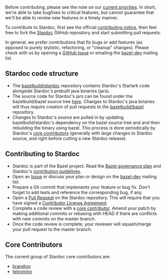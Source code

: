 Before contributing, please see the note on our [current
priorities](future_plans.md). In short, we're able to take bugfixes to critical
features, but cannot guarantee that we'll be able to review new features in a
timely manner.

To contribute to Stardoc, first see the official [contributing
notice](../CONTRIBUTING.md), then feel free to fork the
[Stardoc](https://github.com/bazelbuild/stardoc) GitHub repository and start
submitting pull requests.

In general, we prefer contributions that fix bugs or add features (as opposed to
purely stylistic, refactoring, or "cleanup" changes). Please check with us by
opening a [GitHub Issue](https://github.com/bazelbuild/stardoc/issues) or
emailing the [bazel-dev](https://groups.google.com/forum/#!forum/bazel-dev)
mailing list.

## Stardoc code structure

* The [bazelbuild/stardoc](https://github.com/bazelbuild/stardoc) repository
  contains Stardoc's Starlark code alongside Stardoc's prebuilt java binaries (jars).
* The source code for Stardoc's jars can be found under the bazelbuild/bazel source tree
  [here](https://github.com/bazelbuild/bazel/tree/master/src/main/java/com/google/devtools/build/skydoc).
  Changes to Stardoc's java binaries will thus require creation of pull requests to the
  [bazelbuild/bazel](https://github.com/bazelbuild/bazel) repository.
* Changes to Stardoc's source are pulled in by updating bazelbuild/stardoc's dependency
  on the bazel source tree and and then rebuilding the binary using bazel. This process
  is done periodically by Stardoc's [core contributors](#core-contributors) (generally
  with large changes to Stardoc source, and right before cutting a new Stardoc release).

## Contributing to Stardoc

* Stardoc is part of the Bazel project. Read the [Bazel governance
  plan](https://www.bazel.build/governance.html) and Stardoc's [contribution
  guidelines](../CONTRIBUTING.md).
* Open an [Issue](https://github.com/bazelbuild/stardoc/issues) or discuss your
  plan or design on the [bazel-dev](https://groups.google.com/forum/#!forum/bazel-dev)
  mailing list.
* Prepare a Git commit that implements your feature or bug fix. Don't forget to
  add tests and reference the corresponding bug, if any.
* Open a [Pull Request](https://github.com/bazelbuild/stardoc/pulls) on the Stardoc
  repository. This will require that you have signed a
  [Contributor License Agreement](https://cla.developers.google.com/).
* Complete a code review with a [core contributor](#core-contributors). Amend your
  patch by making additional commits or rebasing with HEAD if there are conflicts with new
  commits on the master branch.
* Once the code review is complete, your reviewer will squash/merge your pull
  request to the master branch.

## Core Contributors

The current group of Stardoc core contributors are:

* [brandjon](https://github.com/brandjon)
* [tetromino](https://github.com/tetromino)
